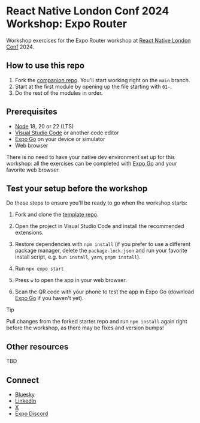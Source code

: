 # React Native London Conf 2024 Workshop: Expo Router
Workshop exercises for the Expo Router workshop at [React Native London Conf](https://www.reactnativelondon.co.uk/) 2024.

## How to use this repo

1. Fork the [companion repo](https://github.com/keith-kurak/expo-router-london-2024-starter). You'll start working right on the `main` branch.
2. Start at the first module by opening up the file starting with `01-`.
3. Do the rest of the modules in order.

## Prerequisites
- [Node](https://nodejs.org/en) 18, 20 or 22 (LTS)
- [Visual Studio Code](https://code.visualstudio.com/) or another code editor
- [Expo Go](https://expo.dev/go) on your device or simulator
- Web browser

There is no need to have your native dev environment set up for this workshop: all the exercises can be completed with [Expo Go](https://expo.dev/go) and your favorite web browser.

## Test your setup before the workshop

Do these steps to ensure you'll be ready to go when the workshop starts:

1. Fork and clone the [template repo](https://github.com/keith-kurak/expo-router-london-2024-starter).

2. Open the project in Visual Studio Code and install the recommended extensions.

3. Restore dependencies with `npm install` (if you prefer to use a different package manager, delete the `package-lock.json` and run your favorite install script, e.g. `bun install`, `yarn`, `pnpm install`).

4. Run `npx expo start`

5. Press `w` to open the app in your web browser.

6. Scan the QR code with your phone to test the app in Expo Go (download [Expo Go](https://expo.dev/go) if you haven't yet).

> [!TIP]
> Pull changes from the forked starter repo and run `npm install` again right before the workshop, as there may be fixes and version bumps!

## Other resources

TBD

## Connect
- [Bluesky](https://bsky.app/profile/keith.bsky.social)
- [LinkedIn](https://www.linkedin.com/in/keith-kurak/)
- [X](https://x.com/llamaluvr)
- [Expo Discord](https://chat.expo.dev)
